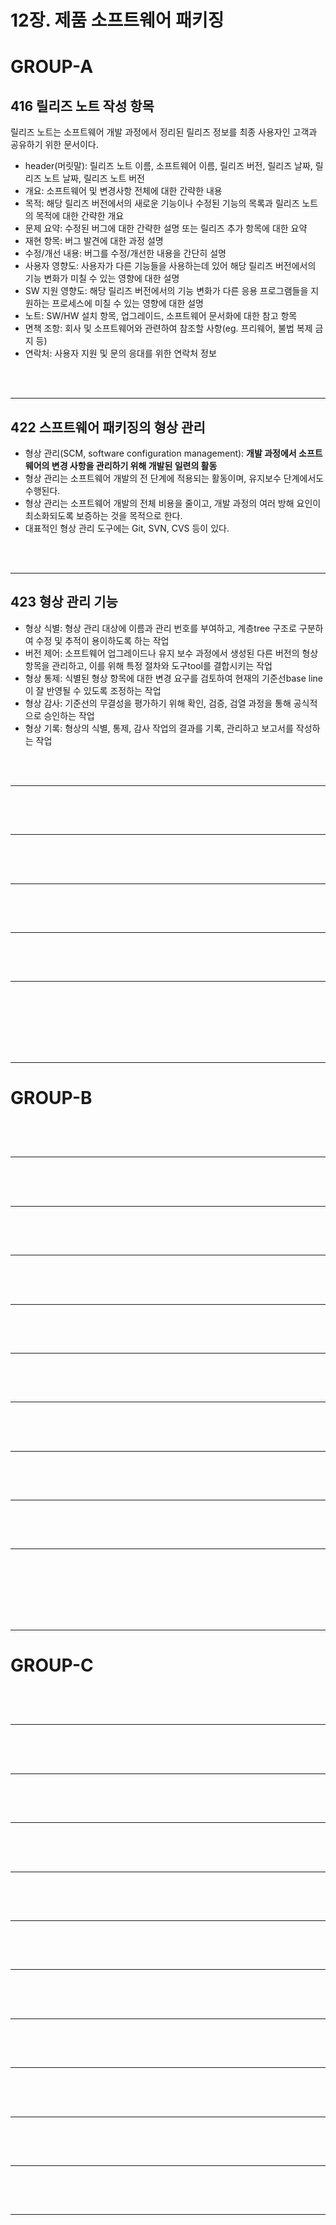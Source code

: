 # 12장. 제품 소프트웨어 패키징

# GROUP-A

## 416 릴리즈 노트 작성 항목

릴리즈 노트는 소프트웨어 개발 과정에서 정리된 릴리즈 정보를 최종 사용자인 고객과 공유하기 위한 문서이다.
- header(머릿말): 릴리즈 노트 이름, 소프트웨어 이름, 릴리즈 버전, 릴리즈 날짜, 릴리즈 노트 날짜, 릴리즈 노트 버전
- 개요: 소프트웨어 및 변경사항 전체에 대한 간략한 내용
- 목적: 해당 릴리즈 버전에서의 새로운 기능이나 수정된 기능의 목록과 릴리즈 노트의 목적에 대한 간략한 개요
- 문제 요약: 수정된 버그에 대한 간략한 설명 또는 릴리즈 추가 항목에 대한 요약
- 재현 항목: 버그 발견에 대한 과정 설명
- 수정/개선 내용: 버그를 수정/개선한 내용을 간단히 설명
- 사용자 영향도: 사용자가 다른 기능들을 사용하는데 있어 해당 릴리즈 버전에서의 기능 변화가 미칠 수 있는 영향에 대한 설명
- SW 지원 영향도: 해당 릴리즈 버전에서의 기능 변화가 다른 응용 프로그램들을 지원하는 프로세스에 미칠 수 있는 영향에 대한 설명
- 노트: SW/HW 설치 항목, 업그레이드, 소프트웨어 문서화에 대한 참고 항목
- 면책 조항: 회사 및 소프트웨어와 관련하여 참조할 사항(eg. 프리웨어, 불법 복제 금지 등)
- 연락처: 사용자 지원 및 문의 응대를 위한 연락처 정보




<br/><br/>

---

## 422 스프트웨어 패키징의 형상 관리

- 형상 관리(SCM, software configuration management): **개발 과정에서 소프트웨어의 변경 사항을 관리하기 위해 개발된 일련의 활동**
- 형상 관리는 소프트웨어 개발의 전 단계에 적용되는 활동이며, 유지보수 단계에서도 수행된다.
- 형상 관리는 소프트웨어 개발의 전체 비용을 줄이고, 개발 과정의 여러 방해 요인이 최소화되도록 보증하는 것을 목적으로 한다.
- 대표적인 형상 관리 도구에는 Git, SVN, CVS 등이 있다.




<br/><br/>

---

## 423 형상 관리 기능
- 형상 식별: 형상 관리 대상에 이름과 관리 번호를 부여하고, 계층tree 구조로 구분하여 수정 및 추적이 용이하도록 하는 작업
- 버전 제어: 소프트웨어 업그레이드나 유지 보수 과정에서 생성된 다른 버전의 형상 항목을 관리하고, 이를 위해 특정 절차와 도구tool를 결합시키는 작업
- 형상 통제: 식별된 형상 항목에 대한 변경 요구를 검토하여 현재의 기준선base line이 잘 반영될 수 있도록 조정하는 작업
- 형상 감사: 기준선의 무결성을 평가하기 위해 확인, 검증, 검열 과정을 통해 공식적으로 승인하는 작업
- 형상 기록: 형상의 식별, 통제, 감사 작업의 결과를 기록, 관리하고 보고서를 작성하는 작업




<br/><br/>

---
## 









<br/><br/>

---

## 









<br/><br/>

---
## 









<br/><br/>

---

## 









<br/><br/>

---

## 










<br/><br/><br/><br/><br/>

---

# GROUP-B

##









<br/><br/>

---

## 









<br/><br/>

---

## 









<br/><br/>

---

## 









<br/><br/>

---

## 









<br/><br/>

---

## 









<br/><br/>

---

## 









<br/><br/>

---

## 









<br/><br/>

---

## 








<br/><br/>

---

## 








<br/><br/><br/><br/><br/>

---

# GROUP-C

## 









<br/><br/>

---

## 









<br/><br/>

---

## 









<br/><br/>

---

## 









<br/><br/>

---

## 









<br/><br/>

---

## 









<br/><br/>

---

## 









<br/><br/>

---

## 









<br/><br/>

---

## 









<br/><br/>

---
## 









<br/><br/>

---

## 








<br/><br/>

---

## 








<br/><br/>
